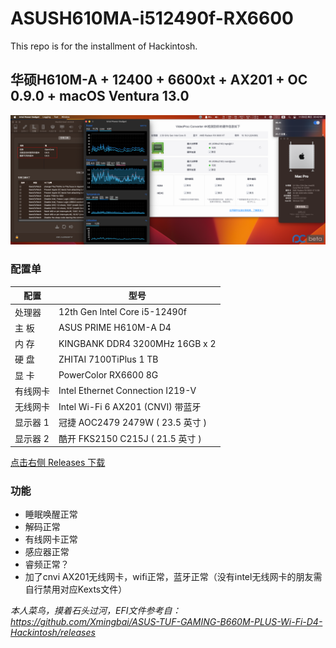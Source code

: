 # ASUSH610MA-i512490f-RX6600
This repo is for the installment of Hackintosh.

## **华硕H610M-A + 12400 + 6600xt + AX201 + OC 0.9.0 + macOS Ventura 13.0** ##

![](https://github.com/geekfory/H610M-A-12400-6600xt-AX201-OC-0.8.5-macOS/blob/main/H610M-A-12400-6600xt-AX201-OC-0.8.5-macOS.png)

### 配置单
| 配置     | 型号                               |
| -------- | ---------------------------------- |
| 处理器   | 12th Gen Intel Core i5-12490f       |
| 主   板  | ASUS PRIME H610M-A D4              |
| 内   存  | KINGBANK DDR4 3200MHz 16GB x 2         |
| 硬   盘  | ZHITAI 7100TiPlus  1 TB            |
| 显   卡  | PowerColor RX6600 8G|
| 有线网卡 | Intel Ethernet Connection I219-V   |
| 无线网卡 | Intel Wi-Fi 6 AX201 (CNVI) 带蓝牙  |
| 显示器 1 | 冠捷 AOC2479 2479W ( 23.5 英寸 )   |
| 显示器 2 | 酷开 FKS2150 C215J ( 21.5 英寸 )   |

[点击右侧 Releases 下载](https://github.com/geekfory/Hackintosh-EFI-ASUS-H610M-A-12400-6600xt-AX201/releases)

### 功能
- 睡眠唤醒正常
- 解码正常
- 有线网卡正常
- 感应器正常
- 睿频正常？
- 加了cnvi AX201无线网卡，wifi正常，蓝牙正常（没有intel无线网卡的朋友需自行禁用对应Kexts文件）


*本人菜鸟，摸着石头过河，EFI文件参考自：https://github.com/Xmingbai/ASUS-TUF-GAMING-B660M-PLUS-Wi-Fi-D4-Hackintosh/releases*